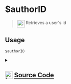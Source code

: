# $authorID
> <img align="top" src="https://upload.wikimedia.org/wikipedia/commons/thumb/e/e4/Infobox_info_icon.svg/160px-Infobox_info_icon.svg.png?20150409153300" alt="image" width="25" height="auto"> Retrieves a user's id
## Usage
```
$authorID
```
<details>
<summary>
    
## <img align="top" src="https://cdn4.iconfinder.com/data/icons/iconsimple-logotypes/512/github-512.png" alt="image" width="25" height="auto">  [Source Code](https://github.com/tryforge/ForgeScript-V2/blob/main/src/native/authorID.ts)
    
</summary>
    
```ts
import { NativeFunction } from "../structures/NativeFunction"
import { Return } from "../structures/Return"

export default new NativeFunction({
    name: "$authorID",
    version: "1.0.0",
    description: "Retrieves a user's id",
    unwrap: true,
    execute: async function (ctx) {
        return this.success(ctx.user?.id)
    },
})

```
    
</details>